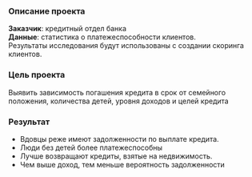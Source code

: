 ### Описание проекта
**Заказчик**: кредитный отдел банка <br />
**Данные**: статистика о платежеспособности клиентов.<br />
Результаты исследования будут использованы с создании скоринга клиентов.<br />

### Цель проекта
Выявить зависимость погашения кредита в срок от семейного положения, количества детей, уровня доходов и целей кредита

### Результат
* Вдовцы реже имеют задолженности по выплате кредита.
* Люди без детей более платежеспособны
* Лучше возвращают кредиты, взятые на недвижимость.
* Чем выше доход, тем меньше вероятность задолженности 
